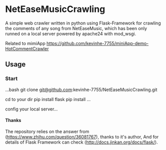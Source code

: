 # NetEaseMusicCrawling
A simple web crawler written in python using Flask-Framework for crawling the comments of any song from NetEaseMusic,
which has been only runned on a local server powered by apache24 with mod_wsgi.

Related to mimiApp
https://github.com/kevinhe-7755/miniApp-demo-HotCommentCrawler

## Usage

### Start

...bash
git clone git@github.com:kevinhe-7755/NetEaseMusicCrawling.git

cd to your dir
pip install flask
pip install ...

config your local server...

#### Thanks
The repository relies on the answer from (https://www.zhihu.com/question/36081767), thanks to it's author,
And for details of Flask Framework can check (http://docs.jinkan.org/docs/flask/).
